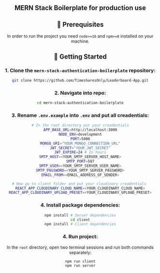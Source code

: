<div align="center">


<!-- Short description: -->
<h2>MERN Stack Boilerplate for production use</h2>

## 📖 Prerequisites

In order to run the project you need `node>=16` and `npm>=8` installed on your machine.

## 🚩 Getting Started

### 1. Clone the `mern-stack-authentication-boilerplate` repository:

```bash
git clone https://github.com/TimesharesOnly/Leaderboard-App.git
```

### 2. Navigate into repo:
```bash
cd mern-stack-authentication-boilerplate
```

### 3. Rename `.env.example` into `.env` and put all creadentials:

```bash
# In the root directory put your creadentials
APP_BASE_URL=http://localhost:3000
NODE_ENV=development
PORT=5000
MONGO_URI="YOUR_MONGO_CONNECTION_URL"
JWT_SECRET="YOUR_JWT_SECRET"
JWT_EXPIRE=24 # In hours
SMTP_HOST=<YOUR_SMTP_SERVER_HOST_NAME>
SMTP_PORT=587
SMTP_USER=<YOUR_SMTP_SERVER_USER_NAME>
SMTP_PASSWORD=<YOUR_SMTP_SERVER_PASSWORD>
EMAIL_FROM=<EMAIL_ADDRESS_OF_SENDER>

# Now go to client folder and put your cloudinary creadentials 
REACT_APP_CLOUDINARY_CLOUD_NAME=<YOUR_CLOUDINARY_CLOUD_NAME>
REACT_APP_CLOUDINARY_UPLOAD_PRESET=<YOUR_CLOUDINARY_UPLOAD_PRESET>
```

### 4. Install package dependencies:

```bash
npm install # Server dependencies
cd client
npm install # Client dependencies
```

### 4. Run project:
In the `root` directory, open two terminal sessions and run both commands separately:

```bash
npm run client
npm run server
```